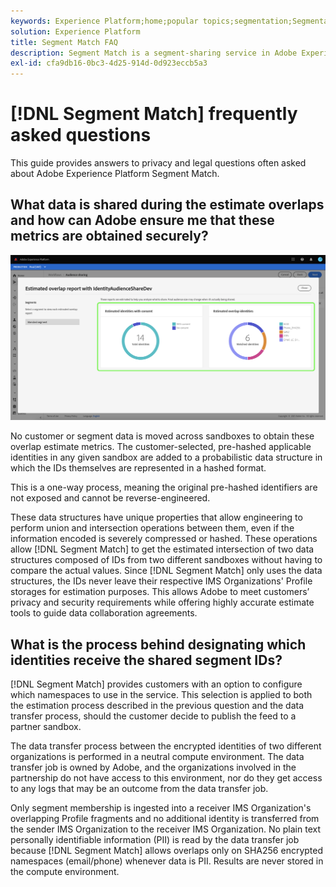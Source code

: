 ```yaml
---
keywords: Experience Platform;home;popular topics;segmentation;Segmentation;Segment Match;segment match
solution: Experience Platform
title: Segment Match FAQ
description: Segment Match is a segment-sharing service in Adobe Experience Platform that allows for two or more Platform users to exchange segment data in a secure, governed, and privacy-friendly manner.
exl-id: cfa9db16-0bc3-4d25-914d-0d923eccb5a3
---
```

# [!DNL Segment Match] frequently asked questions

This guide provides answers to privacy and legal questions often asked about Adobe Experience Platform Segment Match.

## What data is shared during the estimate overlaps and how can Adobe ensure me that these metrics are obtained securely? 

![overlap-report.png](./images/overlap-report.png)

No customer or segment data is moved across sandboxes to obtain these overlap estimate metrics. The customer-selected, pre-hashed applicable identities in any given sandbox are added to a probabilistic data structure in which the IDs themselves are represented in a hashed format. 

This is a one-way process, meaning the original pre-hashed identifiers are not exposed and cannot be reverse-engineered. 

These data structures have unique properties that allow engineering to perform union and intersection operations between them, even if the information encoded is severely compressed or hashed. These operations allow [!DNL Segment Match] to get the estimated intersection of two data structures composed of IDs from two different sandboxes without having to compare the actual values. Since [!DNL Segment Match] only uses the data structures, the IDs never leave their respective IMS Organizations' Profile storages for estimation purposes. This allows Adobe to meet customers’ privacy and security requirements while offering highly accurate estimate tools to guide data collaboration agreements.  

## What is the process behind designating which identities receive the shared segment IDs?

[!DNL Segment Match] provides customers with an option to configure which namespaces to use in the service. This selection is applied to both the estimation process described in the previous question and the data transfer process, should the customer decide to publish the feed to a partner sandbox.  

The data transfer process between the encrypted identities of two different organizations is performed in a neutral compute environment. The data transfer job is owned by Adobe, and the organizations involved in the partnership do not have access to this environment, nor do they get access to any logs that may be an outcome from the data transfer job. 

Only segment membership is ingested into a receiver IMS Organization's overlapping Profile fragments and no additional identity is transferred from the sender IMS Organization to the receiver IMS Organization. No plain text personally identifiable information (PII) is read by the data transfer job because [!DNL Segment Match] allows overlaps only on SHA256 encrypted namespaces (email/phone) whenever data is PII. Results are never stored in the compute environment.
